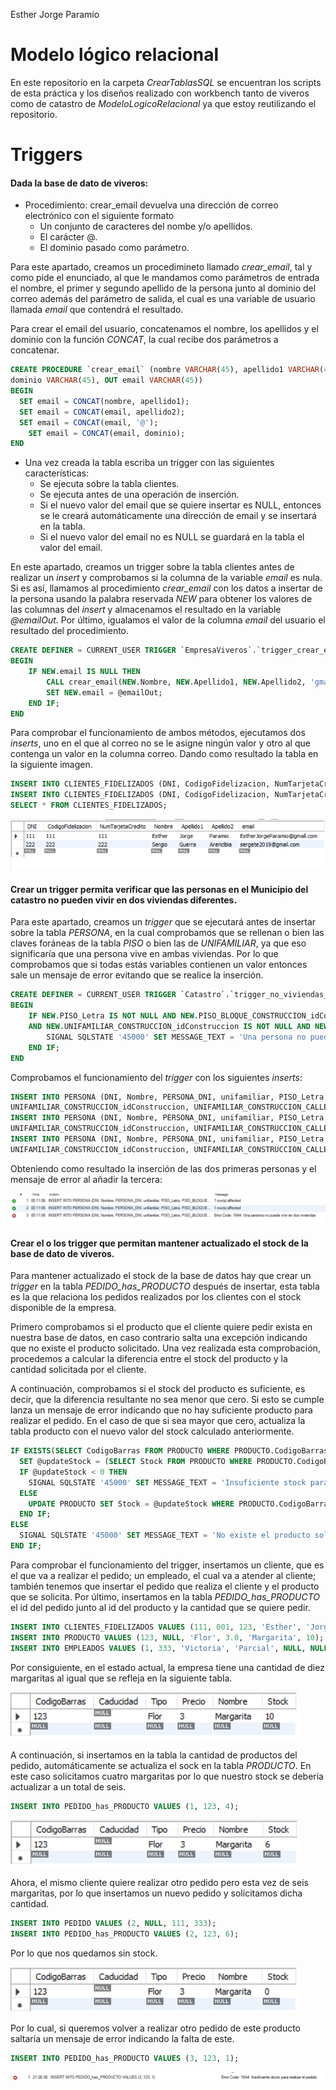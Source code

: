 Esther Jorge Paramio

# Modelo lógico relacional

En este repositorio en la carpeta *CrearTablasSQL* se encuentran los scripts de esta práctica y los diseños realizado con workbench tanto de viveros como de catastro de *ModeloLogicoRelacional* ya que estoy reutilizando el repositorio.

# Triggers

#### Dada la base de dato de viveros:
- Procedimiento: crear_email devuelva una dirección de correo electrónico con el siguiente formato
  - Un conjunto de caracteres del nombe y/o apellidos.
  - El carácter @.
  - El dominio pasado como parámetro.

Para este apartado, creamos un procedimineto llamado *crear_email*, tal y como pide el enunciado, al que
le mandamos como parámetros de entrada el nombre, el primer y segundo apellido de la persona junto al dominio del correo además del parámetro de salida, el cual es una variable de usuario llamada *email* que contendrá el resultado.

Para crear el email del usuario, concatenamos el nombre, los apellidos y el dominio con la función *CONCAT*, la cual recibe dos parámetros a concatenar.

```SQL
CREATE PROCEDURE `crear_email` (nombre VARCHAR(45), apellido1 VARCHAR(45), apellido2 VARCHAR(45), 
dominio VARCHAR(45), OUT email VARCHAR(45))
BEGIN
  SET email = CONCAT(nombre, apellido1);
  SET email = CONCAT(email, apellido2);
  SET email = CONCAT(email, '@');
	SET email = CONCAT(email, dominio);
END
```

- Una vez creada la tabla escriba un trigger con las siguientes características:
  - Se ejecuta sobre la tabla clientes.
  - Se ejecuta antes de una operación de inserción.
  - Si el nuevo valor del email que se quiere insertar es NULL, entonces se le creará automáticamente una dirección de email y se insertará en la tabla.
  - Si el nuevo valor del email no es NULL se guardará en la tabla el valor del email.

En este apartado, creamos un trigger sobre la tabla clientes antes de realizar un *insert* y comprobamos si la columna de la variable *email* es nula. Si es así, llamamos al procedimiento *crear_email* con los datos a insertar de la persona usando la palabra reservada *NEW* para obtener los valores de las columnas del *insert* y almacenamos el resultado en la variable *@emailOut*. Por último, igualamos el valor de la columna *email* del usuario el resultado del procedimiento.
 
```SQL
CREATE DEFINER = CURRENT_USER TRIGGER `EmpresaViveros`.`trigger_crear_email_before_insert` BEFORE INSERT ON `CLIENTES_FIDELIZADOS` FOR EACH ROW
BEGIN
	IF NEW.email IS NULL THEN 
		CALL crear_email(NEW.Nombre, NEW.Apellido1, NEW.Apellido2, 'gmail.com', @emailOut);
        SET NEW.email = @emailOut;
    END IF;
END
```

Para comprobar el funcionamiento de ambos métodos, ejecutamos dos *inserts*, uno en el que al correo no se le asigne ningún valor y otro al que contenga un valor en la columna correo. Dando como resultado la tabla en la siguiente imagen.

```SQL
INSERT INTO CLIENTES_FIDELIZADOS (DNI, CodigoFidelizacion, NumTarjetaCredito, Nombre, Apellido1, Apellido2, email) VALUES (111, 111,  111, 'Esther', 'Jorge', 'Paramio', NULL);
INSERT INTO CLIENTES_FIDELIZADOS (DNI, CodigoFidelizacion, NumTarjetaCredito, Nombre, Apellido1, Apellido2, email) VALUES (222, 222,  222, 'Sergio', 'Guerra', 'Arencibia', 'sergete2019@gmail.com');
SELECT * FROM CLIENTES_FIDELIZADOS;
```

![tabla_clientes_fidelizados](imgs/tablaClientes.png)

#### Crear un trigger permita verificar que las personas en el Municipio del catastro no pueden vivir en dos viviendas diferentes.

Para este apartado, creamos un *trigger* que se ejecutará antes de insertar sobre la tabla *PERSONA*, en la cual comprobamos que se rellenan o bien las claves foráneas de la tabla *PISO* o bien las de *UNIFAMILIAR*, ya que eso significaría que una persona vive en ambas viviendas. Por lo que comprobamos que si todas estás variables contienen un valor entonces sale un mensaje de error evitando que se realice la inserción.

```SQL
CREATE DEFINER = CURRENT_USER TRIGGER `Catastro`.`trigger_no_viviendas_diferentes_before_insert` BEFORE INSERT ON `PERSONA` FOR EACH ROW
BEGIN
	IF NEW.PISO_Letra IS NOT NULL AND NEW.PISO_BLOQUE_CONSTRUCCION_idConstruccion IS NOT NULL AND NEW.PISO_Planta IS NOT NULL
	AND NEW.UNIFAMILIAR_CONSTRUCCION_idConstruccion IS NOT NULL AND NEW.UNIFAMILIAR_CONSTRUCCION_CALLE_Nombre IS NOT NULL THEN
		SIGNAL SQLSTATE '45000' SET MESSAGE_TEXT = 'Una persona no puede vivir en dos viviendas';
	END IF;
END
```

Comprobamos el funcionamiento del *trigger* con los siguientes *inserts*:

```SQL
INSERT INTO PERSONA (DNI, Nombre, PERSONA_DNI, unifamiliar, PISO_Letra, PISO_BLOQUE_CONSTRUCCION_IdConstruccion, PISO_Planta,
UNIFAMILIAR_CONSTRUCCION_idConstruccion, UNIFAMILIAR_CONSTRUCCION_CALLE_Nombre) VALUES (222, 'Sergio', 333, 'npi', 3, 1, 2, NULL, NULL);
INSERT INTO PERSONA (DNI, Nombre, PERSONA_DNI, unifamiliar, PISO_Letra, PISO_BLOQUE_CONSTRUCCION_IdConstruccion, PISO_Planta,
UNIFAMILIAR_CONSTRUCCION_idConstruccion, UNIFAMILIAR_CONSTRUCCION_CALLE_Nombre) VALUES (333, 'Vic', 222, 'npi', NULL, NULL, NULL, 1, 'holi');
INSERT INTO PERSONA (DNI, Nombre, PERSONA_DNI, unifamiliar, PISO_Letra, PISO_BLOQUE_CONSTRUCCION_IdConstruccion, PISO_Planta,
UNIFAMILIAR_CONSTRUCCION_idConstruccion, UNIFAMILIAR_CONSTRUCCION_CALLE_Nombre) VALUES (111, 'Esther', 222, 'npi', 3, 1, 2, 1, 'holi');
```

Obteniendo como resultado la inserción de las dos primeras personas y el mensaje de error al añadir la tercera:

![mensaje_trigger_viviendas](imgs/resultadoTriggerCatastro.png)

#### Crear el o los trigger que permitan mantener actualizado el stock de la base de dato de viveros.

Para mantener actualizado el stock de la base de datos hay que crear un *trigger* en la tabla *PEDIDO_has_PRODUCTO* después de insertar, esta tabla es la que relaciona los pedidos realizados por los clientes con el stock disponible de la empresa.

Primero comprobamos si el producto que el cliente quiere pedir exista en nuestra base de datos, en caso contrario salta una excepción indicando que no existe el producto solicitado. Una vez realizada esta comprobación, procedemos a calcular la diferencia entre el stock del producto y la cantidad solicitada por el cliente.

A continuación, comprobamos si el stock del producto es suficiente, es decir, que la diferencia resultante no sea menor que cero. Si esto se cumple lanza un mensaje de error indicando que no hay suficiente producto para realizar el pedido. En el caso de que si sea mayor que cero, actualiza la tabla producto con el nuevo valor del stock calculado anteriormente.

```SQL
IF EXISTS(SELECT CodigoBarras FROM PRODUCTO WHERE PRODUCTO.CodigoBarras = NEW.PRODUCTO_CodigoBarras) THEN
  SET @updateStock = (SELECT Stock FROM PRODUCTO WHERE PRODUCTO.CodigoBarras = NEW.PRODUCTO_CodigoBarras) - NEW.Cantidad;
  IF @updateStock < 0 THEN
    SIGNAL SQLSTATE '45000' SET MESSAGE_TEXT = 'Insuficiente stock para realizar el pedido';
  ELSE 
    UPDATE PRODUCTO SET Stock = @updateStock WHERE PRODUCTO.CodigoBarras = NEW.PRODUCTO_CodigoBarras;
  END IF;
ELSE
  SIGNAL SQLSTATE '45000' SET MESSAGE_TEXT = 'No existe el producto solicitado'; 
END IF;
```

Para comprobar el funcionamiento del trigger, insertamos un cliente, que es el que va a realizar el pedido; un empleado, el cual va a atender al cliente; también tenemos que insertar el pedido que realiza el cliente y el producto que se solicita. Por último, insertamos en la tabla *PEDIDO_has_PRODUCTO* el id del pedido junto al id del producto y la cantidad que se quiere pedir.

```SQL
INSERT INTO CLIENTES_FIDELIZADOS VALUES (111, 001, 123, 'Esther', 'Jorge', 'Paramio', NULL);
INSERT INTO PRODUCTO VALUES (123, NULL, 'Flor', 3.0, 'Margarita', 10);
INSERT INTO EMPLEADOS VALUES (1, 333, 'Victoria', 'Parcial', NULL, NULL, NULL);
```

Por consiguiente, en el estado actual, la empresa tiene una cantidad de diez margaritas al igual que se refleja en la siguiente tabla.

![producto_inicial](imgs/producto1.png)

A continuación, si insertamos en la tabla la cantidad de productos del pedido, automáticamente se actualiza el sock en la tabla *PRODUCTO*. En este caso solicitamos cuatro margaritas por lo que nuestro stock se debería actualizar a un total de seis.

```SQL
INSERT INTO PEDIDO_has_PRODUCTO VALUES (1, 123, 4);
```

![producto_actualizado_uno](imgs/producto2.png)

Ahora, el mismo cliente quiere realizar otro pedido pero esta vez de seis margaritas, por lo que insertamos un nuevo pedido y solicitamos dicha cantidad.

```SQL
INSERT INTO PEDIDO VALUES (2, NULL, 111, 333);
INSERT INTO PEDIDO_has_PRODUCTO VALUES (2, 123, 6);
```

Por lo que nos quedamos sin stock.

![producto_sin_stock](imgs/producto3.png)

Por lo cual, si queremos volver a realizar otro pedido de este producto saltaría un mensaje de error indicando la falta de este.

```SQL
INSERT INTO PEDIDO_has_PRODUCTO VALUES (3, 123, 1);
```

![error_producto_sin_stock](imgs/errorProducto.png)
